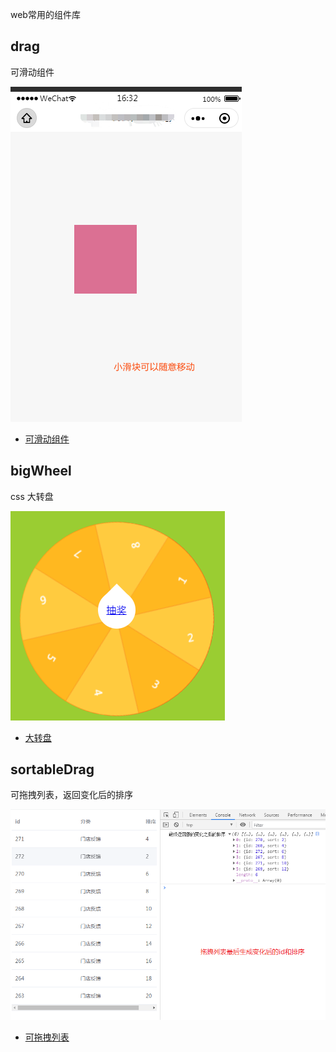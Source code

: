 web常用的组件库

## drag
可滑动组件

![](./drag/drag.png)

- [可滑动组件](./drag/index.html)
## bigWheel
css 大转盘

![](./bigWheel/wheel.png)
- [大转盘](./bigWheel/index.html)
## sortableDrag
可拖拽列表，返回变化后的排序

![](./sortableDrag/sortable.png)
- [可拖拽列表](./sortableDrag/index.html)
